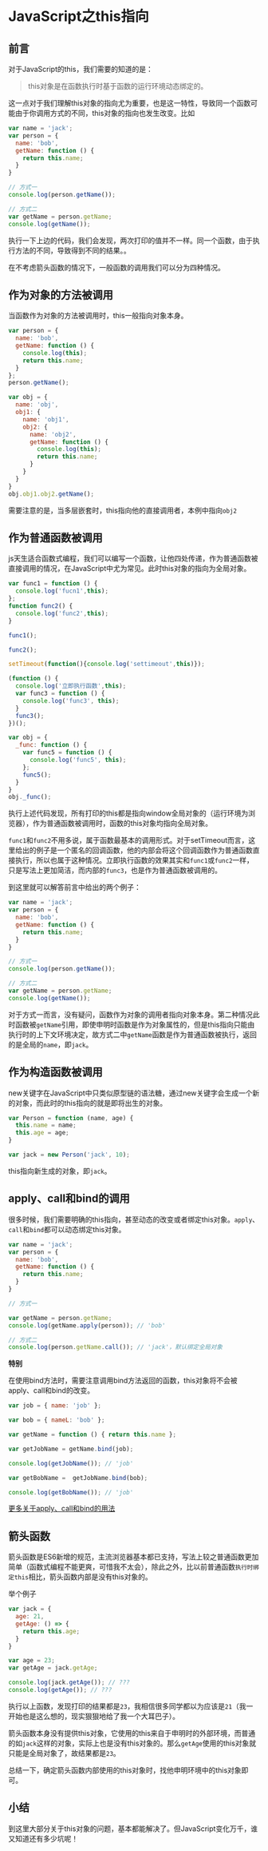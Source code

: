# JavaScript之this指向

## 前言

对于JavaScript的this，我们需要的知道的是：

> this对象是在函数执行时基于函数的运行环境动态绑定的。

这一点对于我们理解this对象的指向尤为重要，也是这一特性，导致同一个函数可能由于你调用方式的不同，this对象的指向也发生改变。比如

```javascript
var name = 'jack';
var person = {
  name: 'bob',
  getName: function () {
    return this.name;
  }
}

// 方式一
console.log(person.getName());

// 方式二
var getName = person.getName;
console.log(getName());
```

执行一下上边的代码，我们会发现，两次打印的值并不一样。同一个函数，由于执行方法的不同，导致得到不同的结果。。

在不考虑箭头函数的情况下，一般函数的调用我们可以分为四种情况。


## 作为对象的方法被调用

当函数作为对象的方法被调用时，this一般指向对象本身。

```javascript
var person = {
  name: 'bob',
  getName: function () {
    console.log(this);
    return this.name;
  }
};
person.getName();

var obj = {
  name: 'obj',
  obj1: {
    name: 'obj1',
    obj2: {
      name: 'obj2',
      getName: function () {
        console.log(this);
        return this.name;
      }
    }
  }
}
obj.obj1.obj2.getName();
```

需要注意的是，当多层嵌套时，this指向他的直接调用者，本例中指向`obj2`

## 作为普通函数被调用

js天生适合函数式编程，我们可以编写一个函数，让他四处传递，作为普通函数被直接调用的情况，在JavaScript中尤为常见。此时this对象的指向为全局对象。

```javascript
var func1 = function () {
  console.log('fucn1',this);
};
function func2() {
  console.log('func2',this);
}

func1();

func2();

setTimeout(function(){console.log('settimeout',this)});

(function () {
  console.log('立即执行函数',this);
  var func3 = function () {
    console.log('func3', this);
  }
  func3();
})();

var obj = {
  _func: function () {
    var func5 = function () {
      console.log('func5', this);
    };
    func5();
  }
}
obj._func();
```

执行上述代码发现，所有打印的this都是指向window全局对象的（运行环境为浏览器），作为普通函数被调用时，函数的this对象均指向全局对象。

`func1`和`func2`不用多说，属于函数最基本的调用形式。对于setTimeout而言，这里给出的例子是一个匿名的回调函数，他的内部会将这个回调函数作为普通函数直接执行，所以也属于这种情况。立即执行函数的效果其实和`func1`或`func2`一样，只是写法上更加简洁，而内部的`func3`，也是作为普通函数被调用的。

到这里就可以解答前言中给出的两个例子：

```javascript
var name = 'jack';
var person = {
  name: 'bob',
  getName: function () {
    return this.name;
  }
}

// 方式一
console.log(person.getName());

// 方式二
var getName = person.getName;
console.log(getName());
```

对于方式一而言，没有疑问，函数作为对象的调用者指向对象本身。第二种情况此时函数被`getName`引用，即使申明时函数是作为对象属性的，但是this指向只能由执行时的上下文环境决定，故方式二中`getName`函数是作为普通函数被执行，返回的是全局的`name`，即`jack`。

## 作为构造函数被调用

new关键字在JavaScript中只类似原型链的语法糖，通过new关键字会生成一个新的对象，而此时的this指向的就是即将出生的对象。

```javascript
var Person = function (name, age) {
  this.name = name;
  this.age = age;
}

var jack = new Person('jack', 10);
```

this指向新生成的对象，即`jack`。

## apply、call和bind的调用

很多时候，我们需要明确的this指向，甚至动态的改变或者绑定this对象。`apply`、`call`和`bind`都可以动态绑定this对象。

```javascript
var name = 'jack';
var person = {
  name: 'bob',
  getName: function () {
    return this.name;
  }
}

// 方式一

var getName = person.getName;
console.log(getName.apply(person)); // 'bob'

// 方式二
console.log(person.getName.call()); // 'jack'，默认绑定全局对象
```

**特别**

在使用bind方法时，需要注意调用bind方法返回的函数，this对象将不会被apply、call和bind的改变。

```javascript
var job = { name: 'job' };

var bob = { nameL: 'bob' };

var getName = function () { return this.name };

var getJobName = getName.bind(job);

console.log(getJobName()); // 'job'

var getBobName =  getJobName.bind(bob);

console.log(getBobName()); // 'job'

```

[更多关于apply、call和bind的用法](https://developer.mozilla.org/en-US/docs/Web/JavaScript/Reference/Global_Objects/Function/apply)

## 箭头函数

箭头函数是ES6新增的规范，主流浏览器基本都已支持，写法上较之普通函数更加简单（函数式编程不能更爽，可惜我不太会），除此之外，比以前普通函数`执行时绑定this`相比，箭头函数内部是没有this对象的。

举个例子

```javascript
var jack = {
  age: 21,
  getAge: () => {
    return this.age;
  }
}

var age = 23;
var getAge = jack.getAge;

console.log(jack.getAge()); // ???
console.log(getAge()); // ???
```

执行以上函数，发现打印的结果都是`23`，我相信很多同学都以为应该是`21`（我一开始也是这么想的，现实狠狠地给了我一个大耳巴子）。

箭头函数本身没有提供this对象，它使用的this来自于申明时的外部环境，而普通的如`jack`这样的对象，实际上也是没有this对象的。那么`getAge`使用的this对象就只能是全局对象了，故结果都是`23`。

总结一下，确定箭头函数内部使用的this对象时，找他申明环境中的this对象即可。

## 小结

到这里大部分关于this对象的问题，基本都能解决了。但JavaScript变化万千，谁又知道还有多少坑呢！
